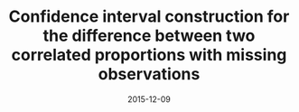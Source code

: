 ---
title: "Confidence interval construction for the difference between two correlated proportions with missing observations"
collection: publications
category: manuscripts
permalink: /publication/2016TangandLi
date: 2015-12-09
venue: 'Journal of Biopharmaceutical Statistics'
paperurl: 'https://jieli12.github.io/files/papers/2016TangandLi.pdf'
link: 'https://doi.org/10.1080/10543406.2014.1000544'
citation: 'Niansheng Tang, Hui-Qiong Li, Man-Lai Tang and <b>Jie Li</b> (2015). Confidence interval construction for the difference between two correlated proportions with missing observations. <i>Journal of Biopharmaceutical Statistics </i>,26:2, 323-338. DOI:10.1080/10543406.2014.1000544.'
---